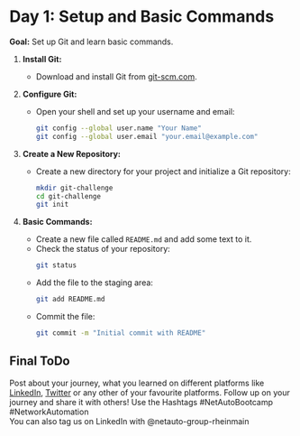 # Day 1: Setup and Basic Commands

**Goal:** Set up Git and learn basic commands.

1. **Install Git:**
   - Download and install Git from [git-scm.com](https://git-scm.com/).

2. **Configure Git:**
   - Open your shell and set up your username and email:
     ```bash
     git config --global user.name "Your Name"
     git config --global user.email "your.email@example.com"
     ```

3. **Create a New Repository:**
   - Create a new directory for your project and initialize a Git repository:
     ```bash
     mkdir git-challenge
     cd git-challenge
     git init
     ```

4. **Basic Commands:**
   - Create a new file called `README.md` and add some text to it.
   - Check the status of your repository:
     ```bash
     git status
     ```
   - Add the file to the staging area:
     ```bash
     git add README.md
     ```
   - Commit the file:
     ```bash
     git commit -m "Initial commit with README"
     ```

## Final ToDo

Post about your journey, what you learned on different platforms like [LinkedIn](https://www.linkedin.com/feed/), [Twitter](https://x.com/intent/post?url=https%3A%2F%2Fgithub.com%2FNetAuto-RheinMain%2FNetAuto-Bootcamp&text=I%20just%20completed%20Day%201%20of%20the%20NetAuto%20Bootcamp%20on%20Version%20!&hashtags=NetAutoBootcamp%2CNetworkAutomation) or any other of your favourite platforms. Follow up on your journey and share it with others! Use the Hashtags #NetAutoBootcamp #NetworkAutomation </br>
You can also tag us on LinkedIn with @netauto-group-rheinmain